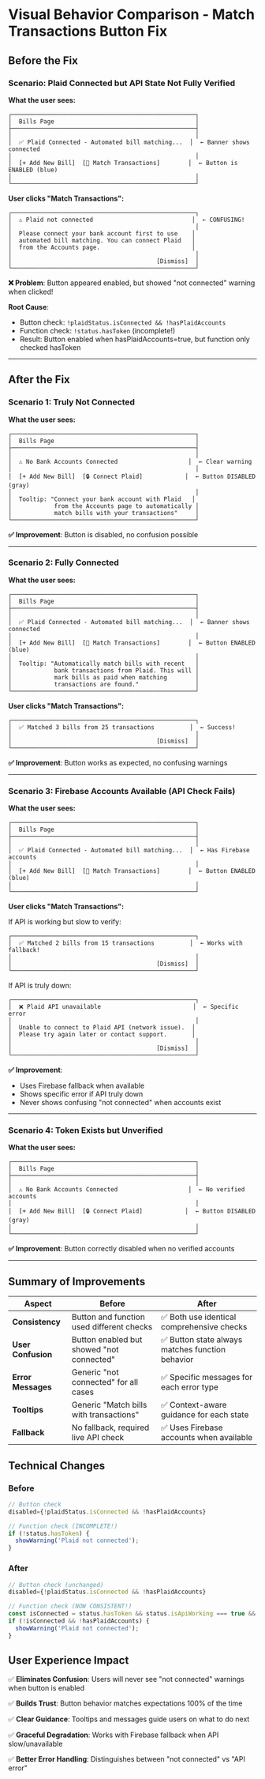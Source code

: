 # Visual Behavior Comparison - Match Transactions Button Fix

## Before the Fix

### Scenario: Plaid Connected but API State Not Fully Verified

**What the user sees:**
```
┌────────────────────────────────────────────────────┐
│  Bills Page                                        │
├────────────────────────────────────────────────────┤
│                                                    │
│  ✅ Plaid Connected - Automated bill matching...  │  ← Banner shows connected
│                                                    │
│  [+ Add New Bill]  [🔄 Match Transactions]        │  ← Button is ENABLED (blue)
│                                                    │
└────────────────────────────────────────────────────┘
```

**User clicks "Match Transactions":**
```
┌────────────────────────────────────────────────────┐
│  ⚠️ Plaid not connected                            │  ← CONFUSING!
│                                                    │
│  Please connect your bank account first to use    │
│  automated bill matching. You can connect Plaid   │
│  from the Accounts page.                          │
│                                                    │
│                                         [Dismiss]  │
└────────────────────────────────────────────────────┘
```

**❌ Problem**: Button appeared enabled, but showed "not connected" warning when clicked!

**Root Cause**: 
- Button check: `!plaidStatus.isConnected && !hasPlaidAccounts`
- Function check: `!status.hasToken` (incomplete!)
- Result: Button enabled when hasPlaidAccounts=true, but function only checked hasToken

---

## After the Fix

### Scenario 1: Truly Not Connected

**What the user sees:**
```
┌────────────────────────────────────────────────────┐
│  Bills Page                                        │
├────────────────────────────────────────────────────┤
│                                                    │
│  ⚠️ No Bank Accounts Connected                    │  ← Clear warning
│                                                    │
│  [+ Add New Bill]  [🔒 Connect Plaid]            │  ← Button DISABLED (gray)
│                                                    │
│  Tooltip: "Connect your bank account with Plaid   │
│            from the Accounts page to automatically │
│            match bills with your transactions"     │
└────────────────────────────────────────────────────┘
```

**✅ Improvement**: Button is disabled, no confusion possible

---

### Scenario 2: Fully Connected

**What the user sees:**
```
┌────────────────────────────────────────────────────┐
│  Bills Page                                        │
├────────────────────────────────────────────────────┤
│                                                    │
│  ✅ Plaid Connected - Automated bill matching...  │  ← Banner shows connected
│                                                    │
│  [+ Add New Bill]  [🔄 Match Transactions]        │  ← Button ENABLED (blue)
│                                                    │
│  Tooltip: "Automatically match bills with recent   │
│            bank transactions from Plaid. This will │
│            mark bills as paid when matching        │
│            transactions are found."                │
└────────────────────────────────────────────────────┘
```

**User clicks "Match Transactions":**
```
┌────────────────────────────────────────────────────┐
│  ✅ Matched 3 bills from 25 transactions          │  ← Success!
│                                                    │
│                                         [Dismiss]  │
└────────────────────────────────────────────────────┘
```

**✅ Improvement**: Button works as expected, no confusing warnings

---

### Scenario 3: Firebase Accounts Available (API Check Fails)

**What the user sees:**
```
┌────────────────────────────────────────────────────┐
│  Bills Page                                        │
├────────────────────────────────────────────────────┤
│                                                    │
│  ✅ Plaid Connected - Automated bill matching...  │  ← Has Firebase accounts
│                                                    │
│  [+ Add New Bill]  [🔄 Match Transactions]        │  ← Button ENABLED (blue)
│                                                    │
└────────────────────────────────────────────────────┘
```

**User clicks "Match Transactions":**

If API is working but slow to verify:
```
┌────────────────────────────────────────────────────┐
│  ✅ Matched 2 bills from 15 transactions          │  ← Works with fallback!
│                                                    │
│                                         [Dismiss]  │
└────────────────────────────────────────────────────┘
```

If API is truly down:
```
┌────────────────────────────────────────────────────┐
│  ❌ Plaid API unavailable                          │  ← Specific error
│                                                    │
│  Unable to connect to Plaid API (network issue).  │
│  Please try again later or contact support.       │
│                                                    │
│                                         [Dismiss]  │
└────────────────────────────────────────────────────┘
```

**✅ Improvement**: 
- Uses Firebase fallback when available
- Shows specific error if API truly down
- Never shows confusing "not connected" when accounts exist

---

### Scenario 4: Token Exists but Unverified

**What the user sees:**
```
┌────────────────────────────────────────────────────┐
│  Bills Page                                        │
├────────────────────────────────────────────────────┤
│                                                    │
│  ⚠️ No Bank Accounts Connected                    │  ← No verified accounts
│                                                    │
│  [+ Add New Bill]  [🔒 Connect Plaid]            │  ← Button DISABLED (gray)
│                                                    │
└────────────────────────────────────────────────────┘
```

**✅ Improvement**: Button correctly disabled when no verified accounts

---

## Summary of Improvements

| Aspect | Before | After |
|--------|--------|-------|
| **Consistency** | Button and function used different checks | ✅ Both use identical comprehensive checks |
| **User Confusion** | Button enabled but showed "not connected" | ✅ Button state always matches function behavior |
| **Error Messages** | Generic "not connected" for all cases | ✅ Specific messages for each error type |
| **Tooltips** | Generic "Match bills with transactions" | ✅ Context-aware guidance for each state |
| **Fallback** | No fallback, required live API check | ✅ Uses Firebase accounts when available |

## Technical Changes

### Before
```javascript
// Button check
disabled={!plaidStatus.isConnected && !hasPlaidAccounts}

// Function check (INCOMPLETE!)
if (!status.hasToken) {
  showWarning('Plaid not connected');
}
```

### After
```javascript
// Button check (unchanged)
disabled={!plaidStatus.isConnected && !hasPlaidAccounts}

// Function check (NOW CONSISTENT!)
const isConnected = status.hasToken && status.isApiWorking === true && status.hasAccounts;
if (!isConnected && !hasPlaidAccounts) {
  showWarning('Plaid not connected');
}
```

## User Experience Impact

✅ **Eliminates Confusion**: Users will never see "not connected" warnings when button is enabled

✅ **Builds Trust**: Button behavior matches expectations 100% of the time

✅ **Clear Guidance**: Tooltips and messages guide users on what to do next

✅ **Graceful Degradation**: Works with Firebase fallback when API slow/unavailable

✅ **Better Error Handling**: Distinguishes between "not connected" vs "API error"
